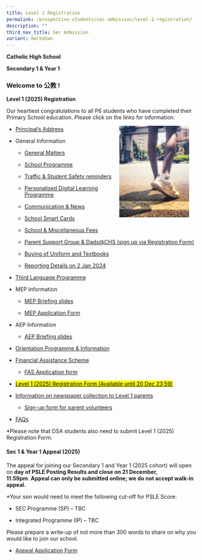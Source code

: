 ```yaml
---
title: Level 1 Registration
permalink: /prospective-students/sec-admission/level-1-registration/
description: ""
third_nav_title: Sec Admission
variant: markdown
---
```

<p><strong>Catholic High School</strong></p><p><strong>Secondary 1 &amp; Year 1</strong></p><h3>Welcome to 公教 !</h3><p><strong>Level 1 (2025) Registration</strong></p><p>Our heartiest congratulations to all P6 students who have completed their Primary School education. Please click on the links for information. </p><div class="isomer-image-wrapper"><img style="float: right;width:183px;height:240px;margin-right:25px;" height="auto" width="100%" src="/images/pro1.png"></div><p></p><ul data-tight="true" class="tight"><li><p><a href="https://www.youtube.com/watch?v=BZmgQHNBrXo" rel="noopener noreferrer nofollow" target="\_blank">Principal’s Address</a></p></li><li><p>General Information</p><ul data-tight="true" class="tight"><li><p><a href="https://docs.google.com/presentation/d/1mBUKCa8qsW3j5D8b-67e1D0B4sDSYosv/edit#slide=id.p13" rel="noopener noreferrer nofollow" target="\_blank">General Matters</a></p></li><li><p><a href="https://docs.google.com/presentation/d/1mBUKCa8qsW3j5D8b-67e1D0B4sDSYosv/edit#slide=id.p11" rel="noopener noreferrer nofollow" target="\_blank">School Programme</a></p></li><li><p><a href="https://docs.google.com/presentation/d/1mBUKCa8qsW3j5D8b-67e1D0B4sDSYosv/edit#slide=id.p6" rel="noopener noreferrer nofollow" target="\_blank">Traffic &amp; Student Safety reminders</a></p></li><li><p><a href="https://docs.google.com/presentation/d/1mBUKCa8qsW3j5D8b-67e1D0B4sDSYosv/edit#slide=id.g10969a0da72\_0\_0" rel="noopener noreferrer nofollow" target="\_blank"><u>Personalised Digital Learning Programme</u></a></p></li><li><p><a href="https://docs.google.com/presentation/d/1mBUKCa8qsW3j5D8b-67e1D0B4sDSYosv/edit#slide=id.p15" rel="noopener noreferrer nofollow" target="\_blank">Communication &amp; News</a></p></li><li><p><a href="https://docs.google.com/presentation/d/1mBUKCa8qsW3j5D8b-67e1D0B4sDSYosv/edit#slide=id.p18" rel="noopener noreferrer nofollow" target="\_blank">School Smart Cards</a></p></li><li><p><a href="https://docs.google.com/presentation/d/1mBUKCa8qsW3j5D8b-67e1D0B4sDSYosv/edit#slide=id.p19" rel="noopener noreferrer nofollow" target="\_blank">School &amp; Miscellaneous Fees</a></p></li><li><p><a href="https://docs.google.com/presentation/d/1mBUKCa8qsW3j5D8b-67e1D0B4sDSYosv/edit#slide=id.p20" rel="noopener noreferrer nofollow" target="\_blank"><u>Parent Support Group &amp; Dads@CHS</u></a><u> </u><a href="https://docs.google.com/presentation/d/1lLgL3070s9vSqfsBK\_gaJUtSCrqQpwGq/edit#slide=id.p20" rel="noopener noreferrer nofollow" target="\_blank">(sign up via Registration Form)</a></p></li><li><p><a href="https://docs.google.com/presentation/d/1mBUKCa8qsW3j5D8b-67e1D0B4sDSYosv/edit#slide=id.p22" rel="noopener noreferrer nofollow" target="\_blank"><u>Buying of Uniform and Textbooks</u></a></p></li><li><p><a href="https://docs.google.com/presentation/d/1mBUKCa8qsW3j5D8b-67e1D0B4sDSYosv/edit#slide=id.p26" rel="noopener noreferrer nofollow" target="\_blank"><u>Reporting Details on 2 Jan 2024</u></a></p></li></ul></li><li><p><a href="https://drive.google.com/file/d/1--443boPVj4JuGj6MIs9KPoxSALWxaxq/view?usp=drive\_link" rel="noopener noreferrer nofollow" target="\_blank"><u>Third Language Programme</u></a></p></li><li><p>MEP Information</p><ul data-tight="true" class="tight"><li><p><a href="https://drive.google.com/file/d/1eVsB0oHwV8WNTCCU-vqmDgrZxZJJqozn/view?usp=drive\_link" rel="noopener noreferrer nofollow" target="\_blank"><u>MEP Briefing slides</u></a></p></li><li><p><a href="https://drive.google.com/file/d/1uEkL-08rErMG1IIMtnQPrgQCTQ\_q-JiF/view?usp=drive\_link" rel="noopener noreferrer nofollow" target="\_blank"><u>MEP Application Form</u></a></p></li></ul></li><li><p>AEP Information</p><ul data-tight="true" class="tight"><li><p><a href="https://drive.google.com/file/d/1nRH6pwmqtN5dfMq-NGnZ3B8HIXWXMq\_y/view?usp=drive\_link" rel="noopener noreferrer nofollow" target="\_blank"><u>AEP Briefing slides</u></a></p></li></ul></li><li><p><a href="https://docs.google.com/document/d/16fk-TG8LLNdnz2C04HLu5BNloGs5kmWh/edit?usp=sharing&amp;ouid=102619214576318776139&amp;rtpof=true&amp;sd=true" rel="noopener noreferrer nofollow" target="\_blank"><u>Orientation Programme &amp; Information</u></a></p></li><li><p><a href="https://drive.google.com/file/d/1Kac7L712YOl-ZZF-suNQr45aV4CChCRC/view?usp=drive\_link" rel="noopener noreferrer nofollow" target="\_blank"><u>Financial Assistance Scheme</u></a></p><ul data-tight="true" class="tight"><li><p><a href="https://form.gov.sg/6666a548f71e023bcbe7c9b7" rel="noopener noreferrer nofollow" target="\_blank"><u>FAS Application form</u></a></p></li></ul></li><li><p><a href="https://form.gov.sg/6715c5c0a04a3d156d860bef" rel="noopener noreferrer nofollow" target="\_blank"><mark><u>Level 1 (2025) Registration Form (Available until 20 Dec 23:59)</u></mark></a></p></li><li><p><a href="https://drive.google.com/file/d/1tuH8nekUWkVg\_BfbLy7l7I0N2wlio\_Hg/view?usp=sharing" rel="noopener noreferrer nofollow" target="\_blank"><u>Information on newspaper collection to Level 1 parents</u></a></p><ul data-tight="true" class="tight"><li><p><a href="https://drive.google.com/file/d/1WjBCziZsU3yUj0uONEWXVyicp\_aDljEE/view?usp=sharing" rel="noopener noreferrer nofollow" target="\_blank"><u>Sign-up form for parent volunteers</u></a></p></li></ul></li><li><p><a href="https://ask.gov.sg/chs" rel="noopener noreferrer nofollow" target="\_blank"><u>FAQs</u></a></p></li></ul><p>*Please note that DSA students also need to submit Level 1 (2025) Registration Form.</p><h4>Sec 1 &amp; Year 1 Appeal (2025)</h4><p>The appeal for joining our Secondary 1 and Year 1 (2025 cohort) will open on&nbsp;<strong>day of PSLE Posting Results and close on 21 December, 11.59pm</strong>.&nbsp;<strong>Appeal can only be submitted online; we do not accept walk-in appeal.</strong></p><p>*Your son would need to meet the following cut-off for PSLE Score:</p><ul data-tight="true" class="tight"><li><p>SEC Programme (SP) – TBC</p></li><li><p>Integrated Programme (IP) – TBC </p></li></ul><p>Please prepare a write-up of&nbsp;not&nbsp;more than 300 words to share on why you would like to join our school.</p><ul data-tight="true" class="tight"><li><p><a href="https://form.gov.sg/6715c5e4380689b626daaad6" rel="noopener noreferrer nofollow" target="\_blank"><u>Appeal Application Form</u></a></p></li></ul><p></p>